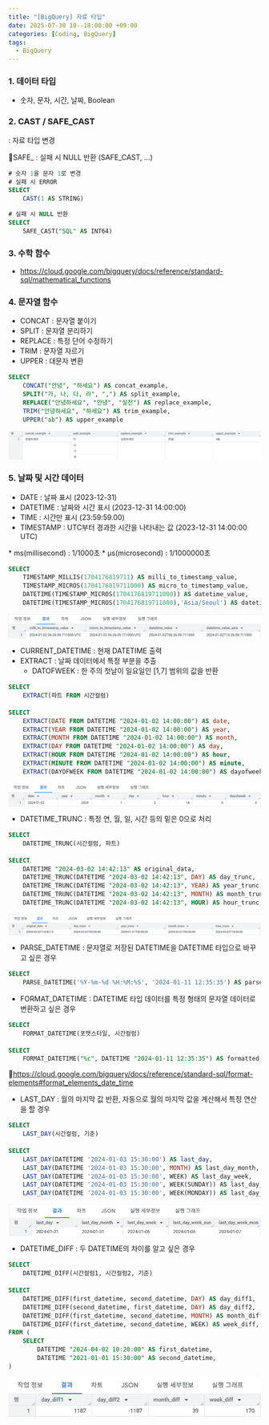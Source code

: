 ```yaml
---
title: "[BigQuery] 자료 타입"
date: 2025-07-30 10--18:00:00 +09:00
categories: [Coding, BigQuery]
tags:
  - BigQuery
---
```


### 1. 데이터 타입

- 숫자, 문자, 시간, 날짜, Boolean

### 2. CAST / SAFE_CAST

: 자료 타입 변경

📍SAFE_ : 실패 시 NULL 반환 (SAFE_CAST, …)

```sql
# 숫자 1을 문자 1로 변경
# 실패 시 ERROR
SELECT
	CAST(1 AS STRING)
```

```sql
# 실패 시 NULL 반환
SELECT
	SAFE_CAST("SQL" AS INT64)
```

### 3. 수학 함수

- https://cloud.google.com/bigquery/docs/reference/standard-sql/mathematical_functions

### 4. 문자열 함수

- CONCAT : 문자열 붙이기
- SPLIT : 문자열 분리하기
- REPLACE : 특정 단어 수정하기
- TRIM : 문자열 자르기
- UPPER : 대문자 변환

```sql
SELECT
	CONCAT("안녕", "하세요") AS concat_example,
	SPLIT("가, 나, 다, 라", ",") AS split_example,
	REPLACE("안녕하세요", "안녕", "실천") AS replace_example,
	TRIM("안녕하세요", "하세요") AS trim_example,
	UPPER("ab") AS upper_example
```

<img src="/assets/img/Coding/BigQuery/자료 타입/image.png" align="center" alt="TYPE1">

### 5. 날짜 및 시간 데이터

- DATE : 날짜 표시 (2023-12-31)
- DATETIME : 날짜와 시간 표시 (2023-12-31 14:00:00)
- TIME : 시간만 표시 (23:59:59.00)
- TIMESTAMP : UTC부터 경과한 시간을 나타내는 값 (2023-12-31 14:00:00 UTC)

\* ms(millisecond) : 1/1000초
\* μs(microsecond) : 1/1000000초

```sql
SELECT
	TIMESTAMP_MILLIS(1704176819711) AS milli_to_timestamp_value,
	TIMESTAMP_MICROS(1704176819711000) AS micro_to_timestamp_value,
	DATETIME(TIMESTAMP_MICROS(1704176819711000)) AS datetime_value,
	DATETIME(TIMESTAMP_MICROS(1704176819711000),'Asia/Seoul') AS datetime_value_asia;
```

<img src="/assets/img/Coding/BigQuery/자료 타입/image 1.png" align="center" alt="TYPE2">

- CURRENT_DATETIME : 현재 DATETIME 출력
- EXTRACT : 날짜 데이터에서 특정 부분을 추출
    - DATOFWEEK : 한 주의 첫날이 일요일인 [1,7] 범위의 값을 반환

```sql
SELECT
	EXTRACT(파트 FROM 시간컬럼)

SELECT
	EXTRACT(DATE FROM DATETIME "2024-01-02 14:00:00") AS date,
	EXTRACT(YEAR FROM DATETIME "2024-01-02 14:00:00") AS year,
	EXTRACT(MONTH FROM DATETIME "2024-01-02 14:00:00") AS month,
	EXTRACT(DAY FROM DATETIME "2024-01-02 14:00:00") AS day,
	EXTRACT(HOUR FROM DATETIME "2024-01-02 14:00:00") AS hour,
	EXTRACT(MINUTE FROM DATETIME "2024-01-02 14:00:00") AS minute,
	EXTRACT(DAYOFWEEK FROM DATETIME "2024-01-02 14:00:00") AS dayofweek
```

<img src="/assets/img/Coding/BigQuery/자료 타입/image 2.png" align="center" alt="TYPE3">

- DATETIME_TRUNC :  특정 연, 월, 일, 시간 등의 밑은 0으로 처리

```sql
SELECT
	DATETIME_TRUNC(시간컬럼, 파트)

SELECT
	DATETIME "2024-03-02 14:42:13" AS original_data,
	DATETIME_TRUNC(DATETIME "2024-03-02 14:42:13", DAY) AS day_trunc,
	DATETIME_TRUNC(DATETIME "2024-03-02 14:42:13", YEAR) AS year_trunc,
	DATETIME_TRUNC(DATETIME "2024-03-02 14:42:13", MONTH) AS month_trunc,
	DATETIME_TRUNC(DATETIME "2024-03-02 14:42:13", HOUR) AS hour_trunc;
```
<img src="/assets/img/Coding/BigQuery/자료 타입/image 3.png" align="center" alt="TYPE4">

- PARSE_DATETIME : 문자열로 저장된 DATETIME을 DATETIME 타입으로 바꾸고 싶은 경우

```sql
SELECT
	PARSE_DATETIME('%Y-%m-%d %H:%M:%S', '2024-01-11 12:35:35') AS parse_datetime;
```

- FORMAT_DATETIME : DATETIME 타입 데이터를 특정 형태의 문자열 데이터로 변환하고 싶은 경우

```sql
SELECT
	FORMAT_DATETIME(포맷스타일, 시간컬럼)

SELECT
	FORMAT_DATETIME("%c", DATETIME "2024-01-11 12:35:35") AS formatted;
```

📍https://cloud.google.com/bigquery/docs/reference/standard-sql/format-elements#format_elements_date_time

- LAST_DAY : 월의 마지막 값 반환, 자동으로 월의 마지막 값을 계산해서 특정 연산을 할 경우

```sql
SELECT
	LAST_DAY(시간컬럼, 기준)

SELECT
	LAST_DAY(DATETIME '2024-01-03 15:30:00') AS last_day,
	LAST_DAY(DATETIME '2024-01-03 15:30:00', MONTH) AS last_day_month,
	LAST_DAY(DATETIME '2024-01-03 15:30:00', WEEK) AS last_day_week,
	LAST_DAY(DATETIME '2024-01-03 15:30:00', WEEK(SUNDAY)) AS last_day_week_sun,
	LAST_DAY(DATETIME '2024-01-03 15:30:00', WEEK(MONDAY)) AS last_day_week_mon
```

<img src="/assets/img/Coding/BigQuery/자료 타입/image 4.png" align="center" alt="TYPE5">

- DATETIME_DIFF : 두 DATETIME의 차이를 알고 싶은 경우

```sql
SELECT
	DATETIME_DIFF(시간컬럼1, 시간컬럼2, 기준)

SELECT
	DATETIME_DIFF(first_datetime, second_datetime, DAY) AS day_diff1,
	DATETIME_DIFF(second_datetime, first_datetime, DAY) AS day_diff2,
	DATETIME_DIFF(first_datetime, second_datetime, MONTH) AS month_diff,
	DATETIME_DIFF(first_datetime, second_datetime, WEEK) AS week_diff,
FROM (
	SELECT
		DATETIME "2024-04-02 10:20:00" AS first_datetime,
		DATETIME "2021-01-01 15:30:00" AS second_datetime,
)
```

<img src="/assets/img/Coding/BigQuery/자료 타입/image 5.png" align="center" alt="TYPE6">